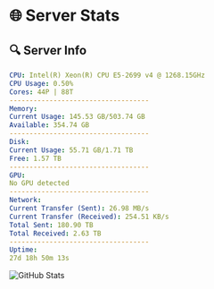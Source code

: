 # 🌐 Server Stats
## 🔍 Server Info
```yaml
CPU: Intel(R) Xeon(R) CPU E5-2699 v4 @ 1268.15GHz
CPU Usage: 0.50%
Cores: 44P | 88T
-----------------------------------
Memory:
Current Usage: 145.53 GB/503.74 GB
Available: 354.74 GB
-----------------------------------
Disk:
Current Usage: 55.71 GB/1.71 TB
Free: 1.57 TB
-----------------------------------
GPU:
No GPU detected
-----------------------------------
Network:
Current Transfer (Sent): 26.98 MB/s
Current Transfer (Received): 254.51 KB/s
Total Sent: 180.90 TB
Total Received: 2.63 TB
-----------------------------------
Uptime:
27d 18h 50m 13s
```
![GitHub Stats](https://img.shields.io/badge/Updated-2025-03-07_17:33:31-blue)